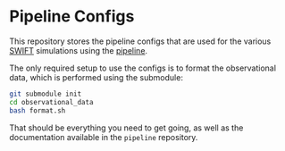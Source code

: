 Pipeline Configs
================

This repository stores the pipeline configs that are used for
the various [SWIFT](http://swift.dur.ac.uk) simulations
using the [pipeline](http://github.com/swiftsim/pipeline).

The only required setup to use the configs is to format the
observational data, which is performed using the submodule:

```bash
git submodule init
cd observational_data
bash format.sh
```

That should be everything you need to get going, as well as
the documentation available in the ``pipeline`` repository.
